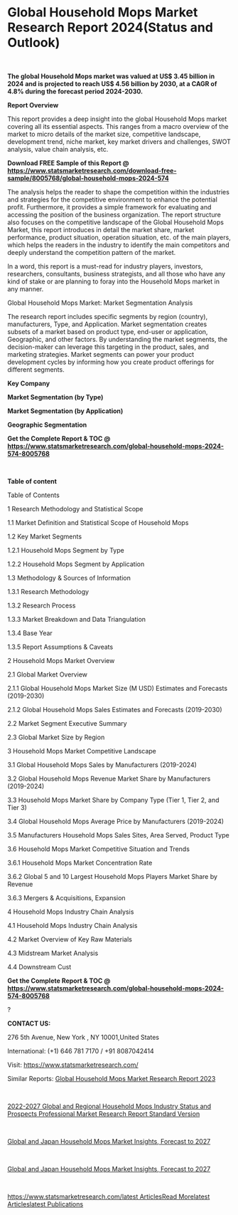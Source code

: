 <h1>Global Household Mops Market Research Report 2024(Status and Outlook)</h1><br/><p><strong>The global Household Mops market was valued at US$ 3.45 billion in 2024 and is projected to reach US$ 4.56 billion by 2030, at a <strong>CAGR</strong> of 4.8% during the forecast period 2024-2030.</strong></p>
 
 
 
 <p><strong>Report Overview</strong></p>
 
 
 
 <p>This report provides a deep insight into the global Household Mops market covering all its essential aspects. This ranges from a macro overview of the market to micro details of the market size, competitive landscape, development trend, niche market, key market drivers and challenges, SWOT analysis, value chain analysis, etc.</p>
 
 
 
 <p><strong>Download FREE Sample of this Report @ <a href="https://www.statsmarketresearch.com/download-free-sample/8005768/global-household-mops-2024-574">https://www.statsmarketresearch.com/download-free-sample/8005768/global-household-mops-2024-574</a></strong></p>
 
 
 
 <p>The analysis helps the reader to shape the competition within the industries and strategies for the competitive environment to enhance the potential profit. Furthermore, it provides a simple framework for evaluating and accessing the position of the business organization. The report structure also focuses on the competitive landscape of the Global Household Mops Market, this report introduces in detail the market share, market performance, product situation, operation situation, etc. of the main players, which helps the readers in the industry to identify the main competitors and deeply understand the competition pattern of the market.</p>
 
 
 
 <p>In a word, this report is a must-read for industry players, investors, researchers, consultants, business strategists, and all those who have any kind of stake or are planning to foray into the Household Mops market in any manner.</p>
 
 
 
 <p>Global Household Mops Market: Market Segmentation Analysis</p>
 
 
 
 <p>The research report includes specific segments by region (country), manufacturers, Type, and Application. Market segmentation creates subsets of a market based on product type, end-user or application, Geographic, and other factors. By understanding the market segments, the decision-maker can leverage this targeting in the product, sales, and marketing strategies. Market segments can power your product development cycles by informing how you create product offerings for different segments.</p>
 
 
 
 <p><strong>Key Company</strong></p>
 
 
 
 <p><strong>Market Segmentation (by Type)</strong></p>
 
 
 
 <p><strong>Market Segmentation (<strong>by Application</strong>)</strong></p>
 
 
 
 <p><strong>Geographic Segmentation</strong></p>
 
 
 
 <div><b>Get the Complete Report & TOC @ <a href="https://www.statsmarketresearch.com/global-household-mops-2024-574-8005768">https://www.statsmarketresearch.com/global-household-mops-2024-574-8005768</a></b></div>
 
 
 
 <p><br />
 
 <b>Table of content</b></p>
 
 
 
 <p>Table of Contents<br />
 
 1 Research Methodology and Statistical Scope<br />
 
 1.1 Market Definition and Statistical Scope of Household Mops<br />
 
 1.2 Key Market Segments<br />
 
 1.2.1 Household Mops Segment by Type<br />
 
 1.2.2 Household Mops Segment by Application<br />
 
 1.3 Methodology & Sources of Information<br />
 
 1.3.1 Research Methodology<br />
 
 1.3.2 Research Process<br />
 
 1.3.3 Market Breakdown and Data Triangulation<br />
 
 1.3.4 Base Year<br />
 
 1.3.5 Report Assumptions & Caveats<br />
 
 2 Household Mops Market Overview<br />
 
 2.1 Global Market Overview<br />
 
 2.1.1 Global Household Mops Market Size (M USD) Estimates and Forecasts (2019-2030)<br />
 
 2.1.2 Global Household Mops Sales Estimates and Forecasts (2019-2030)<br />
 
 2.2 Market Segment Executive Summary<br />
 
 2.3 Global Market Size by Region<br />
 
 3 Household Mops Market Competitive Landscape<br />
 
 3.1 Global Household Mops Sales by Manufacturers (2019-2024)<br />
 
 3.2 Global Household Mops Revenue Market Share by Manufacturers (2019-2024)<br />
 
 3.3 Household Mops Market Share by Company Type (Tier 1, Tier 2, and Tier 3)<br />
 
 3.4 Global Household Mops Average Price by Manufacturers (2019-2024)<br />
 
 3.5 Manufacturers Household Mops Sales Sites, Area Served, Product Type<br />
 
 3.6 Household Mops Market Competitive Situation and Trends<br />
 
 3.6.1 Household Mops Market Concentration Rate<br />
 
 3.6.2 Global 5 and 10 Largest Household Mops Players Market Share by Revenue<br />
 
 3.6.3 Mergers & Acquisitions, Expansion<br />
 
 4 Household Mops Industry Chain Analysis<br />
 
 4.1 Household Mops Industry Chain Analysis<br />
 
 4.2 Market Overview of Key Raw Materials<br />
 
 4.3 Midstream Market Analysis<br />
 
 4.4 Downstream Cust</p>
 
 
 
 <div><b>Get the Complete Report & TOC @ <a href="https://www.statsmarketresearch.com/global-household-mops-2024-574-8005768">https://www.statsmarketresearch.com/global-household-mops-2024-574-8005768</a></b></div>
 
 
 
 <p>? </p>
 
 
 
 <p><b>CONTACT US:</b><br />
 
 276 5th Avenue, New York , NY 10001,United States<br />
 
 International: (+1) 646 781 7170 / +91 8087042414<br />
 
 Visit: <a href="https://www.statsmarketresearch.com/">https://www.statsmarketresearch.com/</a><br />
 
 Similar Reports: <a href="https://www.statsmarketresearch.com/global-household-mops-2024-574-8005768">Global Household Mops Market Research Report 2023</a><br />
 
 <br />
 
 <a href="https://www.statsmarketresearch.com/global-household-mops-2024-574-8005768">2022-2027 Global and Regional Household Mops Industry Status and Prospects Professional Market Research Report Standard Version</a><br />
 
 <br />
 
 <a href="https://www.statsmarketresearch.com/global-household-mops-2024-574-8005768">Global and Japan Household Mops Market Insights, Forecast to 2027</a><br />
 
 <br />
 
 <a href="https://www.statsmarketresearch.com/global-household-mops-2024-574-8005768">Global and Japan Household Mops Market Insights, Forecast to 2027</a><br />
 
 <br />
 
 <a href="https://gyeongbokgung.com">https://www.statsmarketresearch.com/</a><a href="https://hallyeomaritime.com">latest Articles</a><a href="https://jingwansa.com">Read More</a><a href="https://nguoiviet.jp/">latest Articles</a><a href="https://www.intelmarketresearch.com/">latest Publications</a></p>